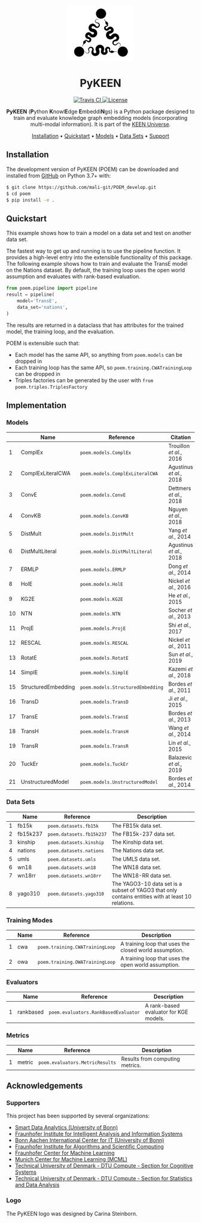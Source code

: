 <p align="center">
  <img src="docs/source/logo.png" height="150">
</p>

<h1 align="center">
  PyKEEN
</h1>

<p align="center">
  <a href="https://travis-ci.com/mali-git/POEM_develop">
    <img src="https://travis-ci.com/mali-git/POEM_develop.svg?token=2tyMYiCcZbjqYscNWXwZ&branch=master"
         alt="Travis CI">
  </a>  
         
  <a href='https://opensource.org/licenses/MIT'>
    <img src='https://img.shields.io/badge/License-MIT-blue.svg' alt='License'/>
  </a>
</p>
  
<p align="center">
    <b>PyKEEN</b> (<b>P</b>ython <b>K</b>nowl<b>E</b>dge <b>E</b>mbeddi<b>N</b>gs) is a Python package designed to
    train and evaluate knowledge graph embedding models (incorporating multi-modal information). It is part of the
    <a href="https://github.com/SmartDataAnalytics/PyKEEN">KEEN Universe</a>.
</p>

<p align="center">
  <a href="#installation">Installation</a> •
  <a href="#quickstart">Quickstart</a> •
  <a href="#models">Models</a> •
  <a href="#datasets">Data Sets</a> •
  <a href="#supporters">Support</a>
</p>


## Installation

The development version of PyKEEN (POEM) can be downloaded and installed from 
[GitHub](https://github.com/mali-git/POEM_develop) on Python 3.7+ with:

```bash
$ git clone https://github.com/mali-git/POEM_develop.git
$ cd poem
$ pip install -e .
```

## Quickstart

This example shows how to train a model on a data set and test on another data set.

The fastest way to get up and running is to use the pipeline function. It
provides a high-level entry into the extensible functionality of this package.
The following example shows how to train and evaluate the TransE model on the
Nations dataset. By default, the training loop uses the open world assumption
and evaluates with rank-based evaluation.

```python
from poem.pipeline import pipeline
result = pipeline(
    model='TransE',
    data_set='nations',
)
```

The results are returned in a dataclass that has attributes for the trained
model, the training loop, and the evaluation.

POEM is extensible such that:

- Each model has the same API, so anything from ``poem.models`` can be dropped in
- Each training loop has the same API, so ``poem.training.CWATrainingLoop`` can be dropped in
- Triples factories can be generated by the user with ``from poem.triples.TriplesFactory``

## Implementation

### Models

|    | Name                | Reference                         | Citation                 |
|----|---------------------|-----------------------------------|--------------------------|
|  1 | ComplEx             | `poem.models.ComplEx`             | Trouillon *et al.*, 2016 |
|  2 | ComplExLiteralCWA   | `poem.models.ComplExLiteralCWA`   | Agustinus *et al.*, 2018 |
|  3 | ConvE               | `poem.models.ConvE`               | Dettmers *et al.*, 2018  |
|  4 | ConvKB              | `poem.models.ConvKB`              | Nguyen *et al.*, 2018    |
|  5 | DistMult            | `poem.models.DistMult`            | Yang *et al.*, 2014      |
|  6 | DistMultLiteral     | `poem.models.DistMultLiteral`     | Agustinus *et al.*, 2018 |
|  7 | ERMLP               | `poem.models.ERMLP`               | Dong *et al.*, 2014      |
|  8 | HolE                | `poem.models.HolE`                | Nickel *et al.*, 2016    |
|  9 | KG2E                | `poem.models.KG2E`                | He *et al.*, 2015        |
| 10 | NTN                 | `poem.models.NTN`                 | Socher *et al.*, 2013    |
| 11 | ProjE               | `poem.models.ProjE`               | Shi *et al.*, 2017       |
| 12 | RESCAL              | `poem.models.RESCAL`              | Nickel *et al.*, 2011    |
| 13 | RotatE              | `poem.models.RotatE`              | Sun *et al.*, 2019       |
| 14 | SimplE              | `poem.models.SimplE`              | Kazemi *et al.*, 2018    |
| 15 | StructuredEmbedding | `poem.models.StructuredEmbedding` | Bordes *et al.*, 2011    |
| 16 | TransD              | `poem.models.TransD`              | Ji *et al.*, 2015        |
| 17 | TransE              | `poem.models.TransE`              | Bordes *et al.*, 2013    |
| 18 | TransH              | `poem.models.TransH`              | Wang *et al.*, 2014      |
| 19 | TransR              | `poem.models.TransR`              | Lin *et al.*, 2015       |
| 20 | TuckEr              | `poem.models.TuckEr`              | Balazevic *et al.*, 2019 |
| 21 | UnstructuredModel   | `poem.models.UnstructuredModel`   | Bordes *et al.*, 2014    |

### Data Sets

|    | Name     | Reference                | Description                                                                                        |
|----|----------|--------------------------|----------------------------------------------------------------------------------------------------|
|  1 | fb15k    | `poem.datasets.fb15k`    | The FB15k data set.                                                                                |
|  2 | fb15k237 | `poem.datasets.fb15k237` | The FB15k-237 data set.                                                                            |
|  3 | kinship  | `poem.datasets.kinship`  | The Kinship data set.                                                                              |
|  4 | nations  | `poem.datasets.nations`  | The Nations data set.                                                                              |
|  5 | umls     | `poem.datasets.umls`     | The UMLS data set.                                                                                 |
|  6 | wn18     | `poem.datasets.wn18`     | The WN18 data set.                                                                                 |
|  7 | wn18rr   | `poem.datasets.wn18rr`   | The WN18-RR data set.                                                                              |
|  8 | yago310  | `poem.datasets.yago310`  | The YAGO3-10 data set is a subset of YAGO3 that only contains entities with at least 10 relations. |

### Training Modes

|    | Name   | Reference                       | Description                                            |
|----|--------|---------------------------------|--------------------------------------------------------|
|  1 | cwa    | `poem.training.CWATrainingLoop` | A training loop that uses the closed world assumption. |
|  2 | owa    | `poem.training.OWATrainingLoop` | A training loop that uses the open world assumption.   |

### Evaluators

|    | Name      | Reference                            | Description                            |
|----|-----------|--------------------------------------|----------------------------------------|
|  1 | rankbased | `poem.evaluators.RankBasedEvaluator` | A rank-based evaluator for KGE models. |

### Metrics

|    | Name   | Reference                       | Description                     |
|----|--------|---------------------------------|---------------------------------|
|  1 | metric | `poem.evaluators.MetricResults` | Results from computing metrics. |

## Acknowledgements

### Supporters

This project has been supported by several organizations:

- [Smart Data Analytics (University of Bonn)](http://sda.cs.uni-bonn.de)
- [Fraunhofer Institute for Intelligent Analysis and Information Systems](https://www.iais.fraunhofer.de)
- [Bonn Aachen International Center for IT (University of Bonn)](http://www.b-it-center.de)
- [Fraunhofer Institute for Algorithms and Scientific Computing](https://www.scai.fraunhofer.de)
- [Fraunhofer Center for Machine Learning](https://www.cit.fraunhofer.de/de/zentren/maschinelles-lernen.html)
- [Munich Center for Machine Learning (MCML)](https://mcml.ai/)
- [Technical University of Denmark - DTU Compute - Section for Cognitive Systems](https://www.compute.dtu.dk/english/research/research-sections/cogsys)
- [Technical University of Denmark - DTU Compute - Section for Statistics and Data Analysis](https://www.compute.dtu.dk/english/research/research-sections/stat)

### Logo

The PyKEEN logo was designed by Carina Steinborn.
